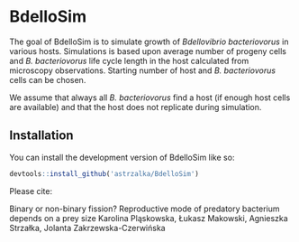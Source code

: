 
<!-- README.md is generated from README.Rmd. Please edit that file -->

# BdelloSim

The goal of BdelloSim is to simulate growth of *Bdellovibrio
bacteriovorus* in various hosts. Simulations is based upon average
number of progeny cells and *B. bacteriovorus* life cycle length in the
host calculated from microscopy observations. Starting number of host
and *B. bacteriovorus* cells can be chosen.

We assume that always all *B. bacteriovorus* find a host (if enough host
cells are available) and that the host does not replicate during
simulation.

## Installation

You can install the development version of BdelloSim like so:

``` r
devtools::install_github('astrzalka/BdelloSim')
```

Please cite:

Binary or non-binary fission? Reproductive mode of predatory bacterium
depends on a prey size Karolina Pląskowska, Łukasz Makowski, Agnieszka
Strzałka, Jolanta Zakrzewska-Czerwińska
